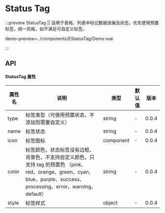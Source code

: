 # Status Tag

:::preview StatusTag || 适用于表格、列表中标记数据进展及状态，优先使用预置标签，统一风格，如不满足可自定义标签。


demo-preview=../components/EStatusTag/Demo.vue

:::

## API

#### StatusTag 属性

| 属性名 | 说明                                                                                                                                                                     | 类型      | 默认值 | 版本  |
| ------ | ------------------------------------------------------------------------------------------------------------------------------------------------------------------------ | --------- | ------ | ----- |
| type   | 标签类型（可使用预置状态，不添加则需要自定义）                                                                                                                           | string    | -      | 0.0.4 |
| name   | 标签状态                                                                                                                                                                 | string    | -      | 0.0.4 |
| icon   | 标签图标                                                                                                                                                                 | component | -      | 0.0.4 |
| color  | 标签颜色，状态标签没有边框、背景色，不支持自定义颜色，只支持 tag 的预置色 （pink、red、orange、green、cyan、blue、purple、success、processing、error、warning、default） | string    | -      | 0.0.4 |
| style  | 标签样式                                                                                                                                                                 | object    | -      | 0.0.4 |
